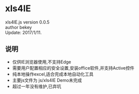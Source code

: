 # xls4IE
xls4IE.js version 0.0.5  
author bekey  
Update: 2017/1/11.  
## 说明
* 仅供IE浏览器使用,不支持Edge  
* 需要用户配置相应的安全设置,安装office软件,并支持Active控件  
* 纯本地操作excel,适合完成本地自动化工具  
* 主要js文件为 js/xls4IE Demo未完成
* 超过一年没有维护,已弃坑


